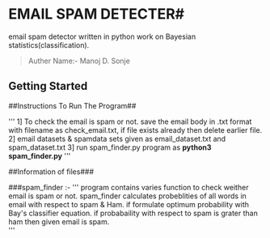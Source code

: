 # EMAIL SPAM DETECTER#
   
email spam detector written in python work on Bayesian statistics(classification). 

>Auther Name:- Manoj D. Sonje

## Getting Started

##Instructions To Run The Program##

'''
 1] To check the email is spam or not. save the email body in .txt format with filename as check_email.txt, if file exists already then delete earlier file.
 2] email datasets & spamdata sets given as email_dataset.txt and spam_dataset.txt 
 3] run spam_finder.py program as **python3 spam_finder.py**
'''



##Information of files###

###spam_finder :-
'''
                 program contains varies function to check weither email is spam or not. spam_finder calculates probeblities of all words in email with respect to spam & Ham. if formulate optimum probability with Bay's classifier equation. if probabaility with respect to spam is grater than ham then given email is spam.    
'''
